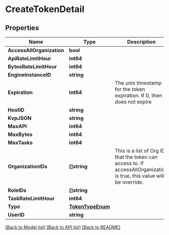 # CreateTokenDetail

## Properties

Name | Type | Description | Notes
------------ | ------------- | ------------- | -------------
**AccessAllOrganization** | **bool** |  | [optional] 
**ApiRateLimitHour** | **int64** |  | [optional] 
**BytesRateLimitHour** | **int64** |  | [optional] 
**EngineInstanceID** | **string** |  | [optional] 
**Expiration** | **int64** | The unix timestamp for the token expiration. If 0, then it does not expire | [optional] 
**HostID** | **string** |  | [optional] 
**KvpJSON** | **string** |  | [optional] 
**MaxAPI** | **int64** |  | [optional] 
**MaxBytes** | **int64** |  | [optional] 
**MaxTasks** | **int64** |  | [optional] 
**OrganizationIDs** | **[]string** | This is a list of Org ID that the token can access to. If accessAllOrganization is true, this value will be override. | [optional] 
**RoleIDs** | **[]string** |  | [optional] 
**TaskRateLimitHour** | **int64** |  | [optional] 
**Type** | [**TokenTypeEnum**](TokenTypeEnum.md) |  | [optional] 
**UserID** | **string** |  | [optional] 

[[Back to Model list]](../README.md#documentation-for-models) [[Back to API list]](../README.md#documentation-for-api-endpoints) [[Back to README]](../README.md)


